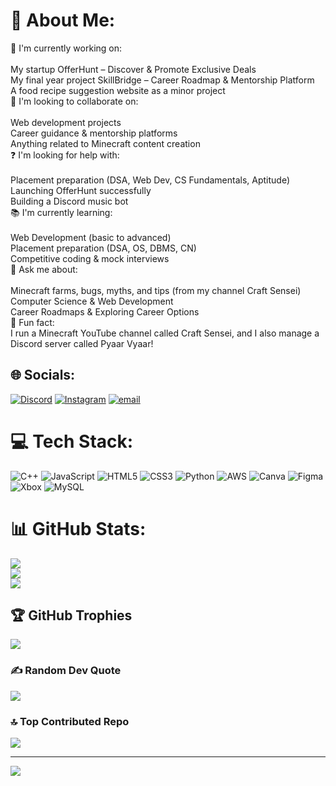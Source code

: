 # 💫 About Me:
🌟 I'm currently working on:<br><br>My startup OfferHunt – Discover & Promote Exclusive Deals<br>My final year project SkillBridge – Career Roadmap & Mentorship Platform<br>A food recipe suggestion website as a minor project<br>🤝 I'm looking to collaborate on:<br><br>Web development projects<br>Career guidance & mentorship platforms<br>Anything related to Minecraft content creation<br>❓ I'm looking for help with:<br><br>Placement preparation (DSA, Web Dev, CS Fundamentals, Aptitude)<br>Launching OfferHunt successfully<br>Building a Discord music bot<br>📚 I'm currently learning:<br><br>Web Development (basic to advanced)<br>Placement preparation (DSA, OS, DBMS, CN)<br>Competitive coding & mock interviews<br>💬 Ask me about:<br><br>Minecraft farms, bugs, myths, and tips (from my channel Craft Sensei)<br>Computer Science & Web Development<br>Career Roadmaps & Exploring Career Options<br>🎉 Fun fact:<br>I run a Minecraft YouTube channel called Craft Sensei, and I also manage a Discord server called Pyaar Vyaar!


## 🌐 Socials:
[![Discord](https://img.shields.io/badge/Discord-%237289DA.svg?logo=discord&logoColor=white)](https://discord.gg/@naru.143) [![Instagram](https://img.shields.io/badge/Instagram-%23E4405F.svg?logo=Instagram&logoColor=white)](https://instagram.com/@hynatshu) [![email](https://img.shields.io/badge/Email-D14836?logo=gmail&logoColor=white)](mailto:nikhilkumar5177@gmail.com) 

# 💻 Tech Stack:
![C++](https://img.shields.io/badge/c++-%2300599C.svg?style=for-the-badge&logo=c%2B%2B&logoColor=white) ![JavaScript](https://img.shields.io/badge/javascript-%23323330.svg?style=for-the-badge&logo=javascript&logoColor=%23F7DF1E) ![HTML5](https://img.shields.io/badge/html5-%23E34F26.svg?style=for-the-badge&logo=html5&logoColor=white) ![CSS3](https://img.shields.io/badge/css3-%231572B6.svg?style=for-the-badge&logo=css3&logoColor=white) ![Python](https://img.shields.io/badge/python-3670A0?style=for-the-badge&logo=python&logoColor=ffdd54) ![AWS](https://img.shields.io/badge/AWS-%23FF9900.svg?style=for-the-badge&logo=amazon-aws&logoColor=white) ![Canva](https://img.shields.io/badge/Canva-%2300C4CC.svg?style=for-the-badge&logo=Canva&logoColor=white) ![Figma](https://img.shields.io/badge/figma-%23F24E1E.svg?style=for-the-badge&logo=figma&logoColor=white) ![Xbox](https://img.shields.io/badge/xbox-%23107C10.svg?style=for-the-badge&logo=xbox&logoColor=white) ![MySQL](https://img.shields.io/badge/mysql-4479A1.svg?style=for-the-badge&logo=mysql&logoColor=white)
# 📊 GitHub Stats:
![](https://github-readme-stats.vercel.app/api?username=nikhil-kun&theme=dark&hide_border=false&include_all_commits=true&count_private=false)<br/>
![](https://nirzak-streak-stats.vercel.app/?user=nikhil-kun&theme=dark&hide_border=false)<br/>
![](https://github-readme-stats.vercel.app/api/top-langs/?username=nikhil-kun&theme=dark&hide_border=false&include_all_commits=true&count_private=false&layout=compact)

## 🏆 GitHub Trophies
![](https://github-profile-trophy.vercel.app/?username=nikhil-kun&theme=radical&no-frame=false&no-bg=false&margin-w=4)

### ✍️ Random Dev Quote
![](https://quotes-github-readme.vercel.app/api?type=horizontal&theme=radical)

### 🔝 Top Contributed Repo
![](https://github-contributor-stats.vercel.app/api?username=nikhil-kun&limit=5&theme=dark&combine_all_yearly_contributions=true)

---
[![](https://visitcount.itsvg.in/api?id=nikhil-kun&icon=0&color=0)](https://visitcount.itsvg.in)

<!-- Proudly created with GPRM ( https://gprm.itsvg.in ) -->

